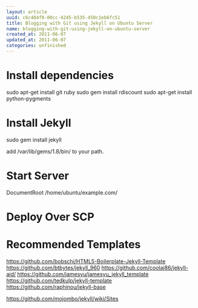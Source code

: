 ```yaml
---
layout: article
uuid: c6c404f0-00cc-4245-b535-450c1eb6fc51
title: Blogging with Git using Jekyll on Ubuntu Server
name: blogging-with-git-using-jekyll-on-ubuntu-server
created_at: 2011-06-07
updated_at: 2011-06-07
categories: unfinished
---
```




# Install dependencies

sudo apt-get install git ruby
sudo gem install rdiscount
sudo apt-get install python-pygments

# Install Jekyll
sudo gem install jekyll


add /var/lib/gems/1.8/bin/ to your path.

# Start Server


DocumentRoot /home/ubuntu/example.com/

# Deploy Over SCP


# Recommended Templates
https://github.com/bobschi/HTML5-Boilerplate-Jekyll-Template
https://github.com/btbytes/jekyll_960
https://github.com/coolaj86/jekyll-aid/
https://github.com/jamesyu/jamesyu_jekyll_template
https://github.com/tedkulp/jekyll-template
https://github.com/raphinou/jekyll-base



https://github.com/mojombo/jekyll/wiki/Sites

